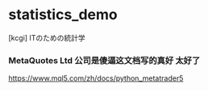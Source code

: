 # statistics_demo
[kcgi] ITのための統計学

### MetaQuotes Ltd 公司是傻逼这文档写的真好 太好了
https://www.mql5.com/zh/docs/python_metatrader5

